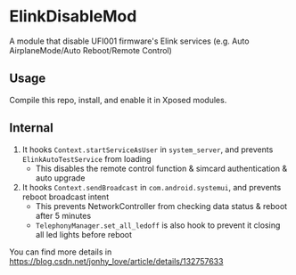 # ElinkDisableMod

A module that disable UFI001 firmware's Elink services (e.g. Auto AirplaneMode/Auto Reboot/Remote Control)

## Usage

Compile this repo, install, and enable it in Xposed modules.

## Internal

1. It hooks `Context.startServiceAsUser` in `system_server`, and prevents `ElinkAutoTestService` from loading
    - This disables the remote control function & simcard authentication & auto upgrade
2. It hooks `Context.sendBroadcast` in `com.android.systemui`, and prevents reboot broadcast intent
    - This prevents NetworkController from checking data status & reboot after 5 minutes
    - `TelephonyManager.set_all_ledoff` is also hook to prevent it closing all led lights before reboot

You can find more details in https://blog.csdn.net/jonhy_love/article/details/132757633